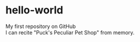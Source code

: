 # hello-world
My first repository on GitHub</br>
I can recite "Puck's Peculiar Pet Shop" from memory.
